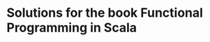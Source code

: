 Solutions for the book Functional Programming in Scala
======================================================


